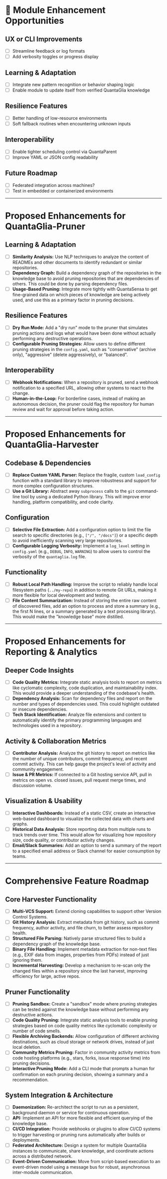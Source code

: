 # 🌱 Module Enhancement Opportunities

## UX or CLI Improvements
- [ ] Streamline feedback or log formats
- [ ] Add verbosity toggles or progress display

## Learning & Adaptation
- [ ] Integrate new pattern recognition or behavior shaping logic
- [ ] Enable module to update itself from verified QuantaGlia knowledge

## Resilience Features
- [ ] Better handling of low-resource environments
- [ ] Soft fallback routines when encountering unknown inputs

## Interoperability
- [ ] Enable tighter scheduling control via QuantaParent
- [ ] Improve YAML or JSON config readability

## Future Roadmap
- [ ] Federated integration across machines?
- [ ] Test in embedded or containerized environments

---

# Proposed Enhancements for QuantaGlia-Pruner

## Learning & Adaptation
- [ ] **Similarity Analysis:** Use NLP techniques to analyze the content of READMEs and other documents to identify redundant or similar repositories.
- [ ] **Dependency Graph:** Build a dependency graph of the repositories in the knowledge base to avoid pruning repositories that are dependencies of others. This could be done by parsing dependency files.
- [ ] **Usage-Based Pruning:** Integrate more tightly with QuantaSensa to get fine-grained data on which pieces of knowledge are being actively used, and use this as a primary factor in pruning decisions.

## Resilience Features
- [ ] **Dry Run Mode:** Add a "dry run" mode to the pruner that simulates pruning actions and logs what would have been done without actually performing any destructive operations.
- [ ] **Configurable Pruning Strategies:** Allow users to define different pruning strategies in the `config.yaml`, such as "conservative" (archive only), "aggressive" (delete aggressively), or "balanced".

## Interoperability
- [ ] **Webhook Notifications:** When a repository is pruned, send a webhook notification to a specified URL, allowing other systems to react to the change.
- [ ] **Human-in-the-Loop:** For borderline cases, instead of making an autonomous decision, the pruner could flag the repository for human review and wait for approval before taking action.

---

# Proposed Enhancements for QuantaGlia-Harvester

## Codebase & Dependencies
- [ ] **Replace Custom YAML Parser:** Replace the fragile, custom `load_config` function with a standard library to improve robustness and support for more complex configuration structures.
- [ ] **Use a Git Library:** Abstract away `subprocess` calls to the `git` command-line tool by using a dedicated Python library. This will improve error handling, platform compatibility, and code clarity.

## Configuration
- [ ] **Selective File Extraction:** Add a configuration option to limit the file search to specific directories (e.g., `["/", "/docs"]`) or a specific depth to avoid inefficiently scanning very large repositories.
- [ ] **Configurable Logging Verbosity:** Implement a `log_level` setting in `config.yaml` (e.g., `DEBUG`, `INFO`, `WARNING`) to allow users to control the verbosity of the `quantaglia.log` file.

## Functionality
- [ ] **Robust Local Path Handling:** Improve the script to reliably handle local filesystem paths (`../my-repo`) in addition to remote Git URLs, making it more flexible for local development and testing.
- [ ] **File Content Summarization:** Instead of storing the entire raw content of discovered files, add an option to process and store a summary (e.g., the first N lines, or a summary generated by a text processing library). This would make the "knowledge base" more distilled.

---

# Proposed Enhancements for Reporting & Analytics

## Deeper Code Insights
- [ ] **Code Quality Metrics:** Integrate static analysis tools to report on metrics like cyclomatic complexity, code duplication, and maintainability index. This would provide a deeper understanding of the codebase's health.
- [ ] **Dependency Analysis:** Scan for dependency files and report on the number and types of dependencies used. This could highlight outdated or insecure dependencies.
- [ ] **Tech Stack Identification:** Analyze file extensions and content to automatically identify the primary programming languages and technologies used in a repository.

## Activity & Collaboration Metrics
- [ ] **Contributor Analysis:** Analyze the git history to report on metrics like the number of unique contributors, commit frequency, and recent commit activity. This can help gauge the project's level of activity and community engagement.
- [ ] **Issue & PR Metrics:** If connected to a Git hosting service API, pull in metrics on open vs. closed issues, pull request merge times, and discussion volume.

## Visualization & Usability
- [ ] **Interactive Dashboards:** Instead of a static CSV, create an interactive web-based dashboard to visualize the collected data with charts and graphs.
- [ ] **Historical Data Analysis:** Store reporting data from multiple runs to track trends over time. This would allow for visualizing how repository size, code quality, or contributor activity changes.
- [ ] **Email/Slack Summaries:** Add an option to send a summary of the report to a specified email address or Slack channel for easier consumption by teams.

---

# Comprehensive Feature Roadmap

## Core Harvester Functionality
- [ ] **Multi-VCS Support:** Extend cloning capabilities to support other Version Control Systems.
- [ ] **Git History Analysis:** Extract metadata from git history, such as commit frequency, author activity, and file churn, to better assess repository health.
- [ ] **Structured File Parsing:** Natively parse structured files to build a dependency graph of the knowledge base.
- [ ] **Binary File Handling:** Implement metadata extraction for non-text files (e.g., EXIF data from images, properties from PDFs) instead of just ignoring them.
- [ ] **Incremental Harvesting:** Develop a mechanism to re-scan only the changed files within a repository since the last harvest, improving efficiency for large, active repos.

## Pruner Functionality
- [ ] **Pruning Sandbox:** Create a "sandbox" mode where pruning strategies can be tested against the knowledge base without performing any destructive actions.
- [ ] **Code Quality Pruning:** Integrate static analysis tools to enable pruning strategies based on code quality metrics like cyclomatic complexity or number of code smells.
- [ ] **Flexible Archiving Backends:** Allow configuration of different archiving destinations, such as cloud storage or network drives, instead of just local deletion.
- [ ] **Community Metrics Pruning:** Factor in community activity metrics from code hosting platforms (e.g., stars, forks, issue response time) into pruning decisions.
- [ ] **Interactive Pruning Mode:** Add a CLI mode that prompts a human for confirmation on each pruning decision, showing a summary and a recommendation.

## System Integration & Architecture
- [ ] **Daemonization:** Re-architect the script to run as a persistent, background daemon or service for continuous operation.
- [ ] **API:** Implement an API for more flexible and efficient querying of the knowledge base.
- [ ] **CI/CD Integration:** Provide webhooks or plugins to allow CI/CD systems to trigger harvesting or pruning runs automatically after builds or deployments.
- [ ] **Federated Architecture:** Design a system for multiple QuantaGlia instances to communicate, share knowledge, and coordinate actions across a distributed network.
- [ ] **Event-Driven Communication:** Move from script-based execution to an event-driven model using a message bus for robust, asynchronous inter-module communication.
